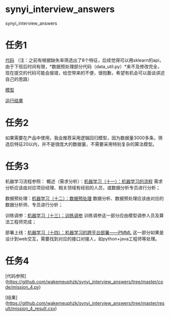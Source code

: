 # synyi_interview_answers
synyi_interview_answers

# 任务1
[代码](https://github.com/wakemeuphzk/synyi_interview_answers/tree/master/code)
（注：之前有根据缺失率筛选出了8个特征，后续觉得可以用sklearn的api，由于下班后时间有限，*数据预处理部分代码（data_util.py）*来不及修改完全，现在提交的代码可能会报错，给您带来的不便，很抱歉，希望有机会可以面谈讲述自己的思路）

[模型](https://github.com/wakemeuphzk/synyi_interview_answers/tree/master/model)

[运行结果](https://github.com/wakemeuphzk/synyi_interview_answers/tree/master/result/prediciton.csv)


# 任务2
  如果需要在产品中使用，我会推荐采用逻辑回归模型，因为数据量3000多条，筛选后特征20以内，并不是很庞大的数据量，不需要采用特别复杂的算法模型。




# 任务3
机器学习流程参照：
  概述（需求分析）：[机器学习（十一）：机器学习的流程](https://blog.csdn.net/hzk1562110692/article/details/89312512)
        需求分析应该由对应项目经理、相关领域有经验的人员，或数据分析专员进行分析；
        
  数据预处理：[机器学习（十二）：数据预处理](https://blog.csdn.net/hzk1562110692/article/details/89321458)
        数据分析、数据预处理应该由对应的数据分析师、专员进行分析；
        
  训练调参：[机器学习（十三）：训练调参](https://blog.csdn.net/hzk1562110692/article/details/89321520)
        训练调参这一部分应由模型调参人员及算法工程师完成；
        
  部署上线：[机器学习（十四）：机器学习的跨平台部署——PMML](https://blog.csdn.net/hzk1562110692/article/details/89321848)
        这一部分如果是设计到web交互，需要找到对应的接口对接人，如python+java工程师等处理。


# 任务4
 [代码参照] (https://github.com/wakemeuphzk/synyi_interview_answers/tree/master/code/mission_4.py)
 
 [结果]  (https://github.com/wakemeuphzk/synyi_interview_answers/tree/master/result/mission_4_result.csv)





